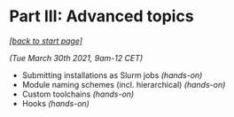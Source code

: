# Part III: Advanced topics

*[[back to start page]](index.md)*

*(Tue March 30th 2021, 9am-12 CET)*

* Submitting installations as Slurm jobs *(hands-on)*
* Module naming schemes (incl. hierarchical) *(hands-on)*
* Custom toolchains *(hands-on)*
* Hooks *(hands-on)*
